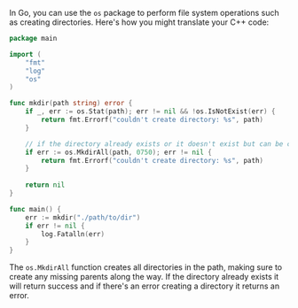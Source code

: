 In Go, you can use the `os` package to perform file system operations such as creating directories. Here's how you might translate your C++ code:

```go
package main

import (
	"fmt"
	"log"
	"os"
)

func mkdir(path string) error {
	if _, err := os.Stat(path); err != nil && !os.IsNotExist(err) {
		return fmt.Errorf("couldn't create directory: %s", path)
	}

	// if the directory already exists or it doesn't exist but can be created return success
	if err := os.MkdirAll(path, 0750); err != nil {
		return fmt.Errorf("couldn't create directory: %s", path)
	}
	
	return nil
}

func main() {
	err := mkdir("./path/to/dir")
	if err != nil {
		log.Fatalln(err)
	}
}
```
The `os.MkdirAll` function creates all directories in the path, making sure to create any missing parents along the way. If the directory already exists it will return success and if there's an error creating a directory it returns an error.
